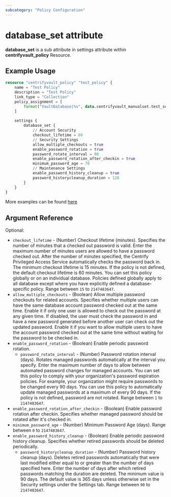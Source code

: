 ```yaml
---
subcategory: "Policy Configuration"
---
```


# database_set attribute

**database_set** is a sub attribute in settings attribute within **centrifyvault_policy** Resource.

## Example Usage

```terraform
resource "centrifyvault_policy" "test_policy" {
    name = "Test Policy"
    description = "Test Policy"
    link_type = "Collection"
    policy_assignment = [
        format("VaultDatabase|%s", data.centrifyvault_manualset.test_set.id),
    ]
    
    settings {
        database_set {
            // Account Security
            checkout_lifetime = 60
            // Security Settings
            allow_multiple_checkouts = true
            enable_password_rotation = true
            password_rotate_interval = 90
            enable_password_rotation_after_checkin = true
            minimum_password_age = 70
            // Maintenance Settings
            enable_password_history_cleanup = true
            password_historycleanup_duration = 120
        }
    }
}
```

More examples can be found [here](https://github.com/marcozj/terraform-provider-centrifyvault/blob/main/examples/centrifyvault_policy/policy_database_set.tf)

## Argument Reference

Optional:

- `checkout_lifetime` - (Number) Checkout lifetime (minutes). Specifies the number of minutes that a checked out password is valid. Enter the maximum number of minutes users are allowed to have a password checked out. After the number of minutes specified, the Centrify Privileged Access Service automatically checks the password back in. The minimum checkout lifetime is 15 minutes. If the policy is not defined, the default checkout lifetime is 60 minutes. You can set this policy globally or on an individual database. Policies defined globally apply to all database except where you have explicitly defined a database-specific policy. Range between `15` to `2147483647`.
- `allow_multiple_checkouts` - (Boolean) Allow multiple password checkouts for related accounts. Specifies whether multiple users can have the same database account password checked out at the same time. Enable it if only one user is allowed to check out the password at any given time. If disabled, the user must check the password in and have a new password generated before another user can check out the updated password. Enable it if you want to allow multiple users to have the account password checked out at the same time without waiting for the password to be checked in.
- `enable_password_rotation` - (Boolean) Enable periodic password rotation.
  - `password_rotate_interval` - (Number) Password rotation interval (days). Rotates managed passwords automatically at the interval you specify. Enter the maximum number of days to allow between automated password changes for managed accounts. You can set this policy to comply with your organization's password expiration policies. For example, your organization might require passwords to be changed every 90 days. You can use this policy to automatically update managed passwords at a maximum of every 90 days. If the policy is not defined, password are not rotated. Range between `1` to `2147483647`.
- `enable_password_rotation_after_checkin` - (Boolean) Enable password rotation after checkin. Specifies whether managed password should be rotated after it's checked in.
- `minimum_password_age` - (Number) Minimum Password Age (days). Range between `0` to `2147483647`.
- `enable_password_history_cleanup` - (Boolean) Enable periodic password history cleanup. Specifies whether retired passwords should be deleted periodically.
  - `password_historycleanup_duration` - (Number) Password history cleanup (days). Deletes retired passwords automatically that were last modified either equal to or greater than the number of days specified here. Enter the number of days after which retired passwords matching the duration are deleted. The minimum value is 90 days. The default value is 365 days unless otherwise set in the Security settings under the Settings tab. Range between `90` to `2147483647`.
